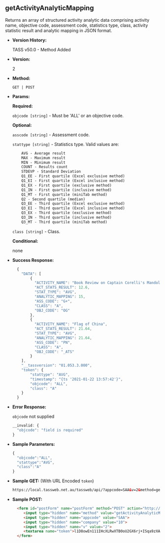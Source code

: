 

**getActivityAnalyticMapping**
----
  Returns an array of structured activity analytic data comprising activity name, objective code, assessment code, statistics type, class, activity statistic result and analytic mapping in JSON format.

* **Version History:**

  TASS v50.0 - Method Added

* **Version:**

  2

* **Method:**

  `GET | POST`
  
*  **Params:**

   **Required:**

   `objcode [string]` -  Must be 'ALL' or an objective code.
   
   **Optional:**

   `asscode [string]` - Assessment code.

   `stattype [string]` - Statistics type. Valid values are:

    ```HTML
        AVG - Average result
        MAX - Maximum result
        MIN - Minimum result
        COUNT - Results count
        STDEVP - Standard Deviation
        Q1_EE - First quartile (Excel exclusive method)
        Q1_EI - First quartile (Excel inclusive method)
        Q1_EX - First quartile (exclusive method)
        Q1_IN - First quartile (inclusive method)
        Q1_MT - First quartile (miniTab method)
        Q2 - Second quartile (median)
        Q3_EE - Third quartile (Excel exclusive method)
        Q3_EI - Third quartile (Excel inclusive method)
        Q3_EX - Third quartile (exclusive method)
        Q3_IN - Third quartile (inclusive method)
        Q3_MT - Third quartile (miniTab method)
    ```

   `class [string]` - Class.

   **Conditional:**
 
   none
   
* **Success Response:**

    ```javascript
      {
        "DATA": [
            {
              "ACTIVITY_NAME": "Book Review on Captain Corelli's Mandolin",
              "ACT_STATS_RESULT": 12.6,
              "STAT_TYPE": "AVG",
              "ANALYTIC_MAPPING": 15,
              "ASS_CODE": "G+",
              "CLASS": "A",
              "OBJ_CODE": "OG"
            },
            {
              "ACTIVITY_NAME": "Flag of China",
              "ACT_STATS_RESULT": 21.64,
              "STAT_TYPE": "AVG",
              "ANALYTIC_MAPPING": 21.64,
              "ASS_CODE": "PN",
              "CLASS": "A",
              "OBJ_CODE": "_ATS"
            }
        ],
        "__tassversion": "01.053.3.000",
        "token": {
            "stattype": "AVG",
            "timestamp": "{ts '2021-01-22 13:57:42'}",
            "objcode": "ALL",
            "class": "A"
        }
      }
    ```
 
* **Error Response:**

    `objcode` not supplied
    ```javascript
    __invalid: {
      "objcode": "field is required"
    }
    ```

    
* **Sample Parameters:**

  ```javascript
  {
    "objcode":"ALL",
    "stattype":"AVG",
    "class":"A"
  }
  ```

* **Sample GET:** (With URL Encoded `token`)

  ```HTML
  https://local.tassweb.net.au/tassweb/api/?appcode=SAA&v=2&method=getActivityAnalyticMapping&token=lQzYcdQ0qd4KA0lgZ2LKmEsQRYN6Z51fNpXIMqkipRuo%2FUzTJwQPIkM4AAMuHU6kyIeTpAvw7MzgMf%2BSHhi2MA%3D%3D&company=10
  ```
  
* **Sample POST:**

  ```HTML
    <form id="postForm" name="postForm" method="POST" action="http://api.tasscloud.com.au/tassweb/api/">
       <input type="hidden" name="method" value="getActivityAnalyticMapping">
       <input type="hidden" name="appcode" value="SAA">
       <input type="hidden" name="company" value="10">
       <input type="hidden" name="v" value="2">
       <textarea name="token">l1D8owEn111IHcXLRwXTB0oU2GX6rj+ISqa9zXA8We1Gqx9/zb+cbVFartivsDN/xGgAIIjtABAYfzYPqTCpLf3gb0nW3h/TrPFLMhAdNcVvHD0Gz4FkRj5jRAD1aAGQ</textarea>
    </form>
  ```
